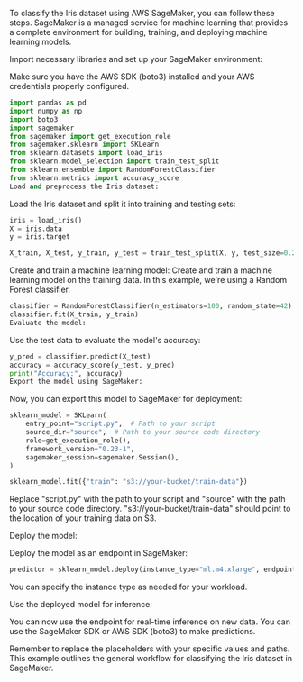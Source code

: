 To classify the Iris dataset using AWS SageMaker, you can follow these steps. SageMaker is a managed service for machine learning that provides a complete environment for building, training, and deploying machine learning models.

Import necessary libraries and set up your SageMaker environment:

Make sure you have the AWS SDK (boto3) installed and your AWS credentials properly configured.

```python
import pandas as pd
import numpy as np
import boto3
import sagemaker
from sagemaker import get_execution_role
from sagemaker.sklearn import SKLearn
from sklearn.datasets import load_iris
from sklearn.model_selection import train_test_split
from sklearn.ensemble import RandomForestClassifier
from sklearn.metrics import accuracy_score
Load and preprocess the Iris dataset:
```

Load the Iris dataset and split it into training and testing sets:

```python
iris = load_iris()
X = iris.data
y = iris.target

X_train, X_test, y_train, y_test = train_test_split(X, y, test_size=0.2, random_state=42)
```

Create and train a machine learning model:
Create and train a machine learning model on the training data. In this example, we're using a Random Forest classifier.

```python
classifier = RandomForestClassifier(n_estimators=100, random_state=42)
classifier.fit(X_train, y_train)
Evaluate the model:
```

Use the test data to evaluate the model's accuracy:

```python
y_pred = classifier.predict(X_test)
accuracy = accuracy_score(y_test, y_pred)
print("Accuracy:", accuracy)
Export the model using SageMaker:
```

Now, you can export this model to SageMaker for deployment:

```python
sklearn_model = SKLearn(
    entry_point="script.py",  # Path to your script
    source_dir="source",  # Path to your source code directory
    role=get_execution_role(),
    framework_version="0.23-1",
    sagemaker_session=sagemaker.Session(),
)

sklearn_model.fit({"train": "s3://your-bucket/train-data"})
```

Replace "script.py" with the path to your script and "source" with the path to your source code directory. "s3://your-bucket/train-data" should point to the location of your training data on S3.

Deploy the model:

Deploy the model as an endpoint in SageMaker:

```python
predictor = sklearn_model.deploy(instance_type="ml.m4.xlarge", endpoint_name="iris-classifier")
```
You can specify the instance type as needed for your workload.

Use the deployed model for inference:

You can now use the endpoint for real-time inference on new data. You can use the SageMaker SDK or AWS SDK (boto3) to make predictions.

Remember to replace the placeholders with your specific values and paths. This example outlines the general workflow for classifying the Iris dataset in SageMaker.
